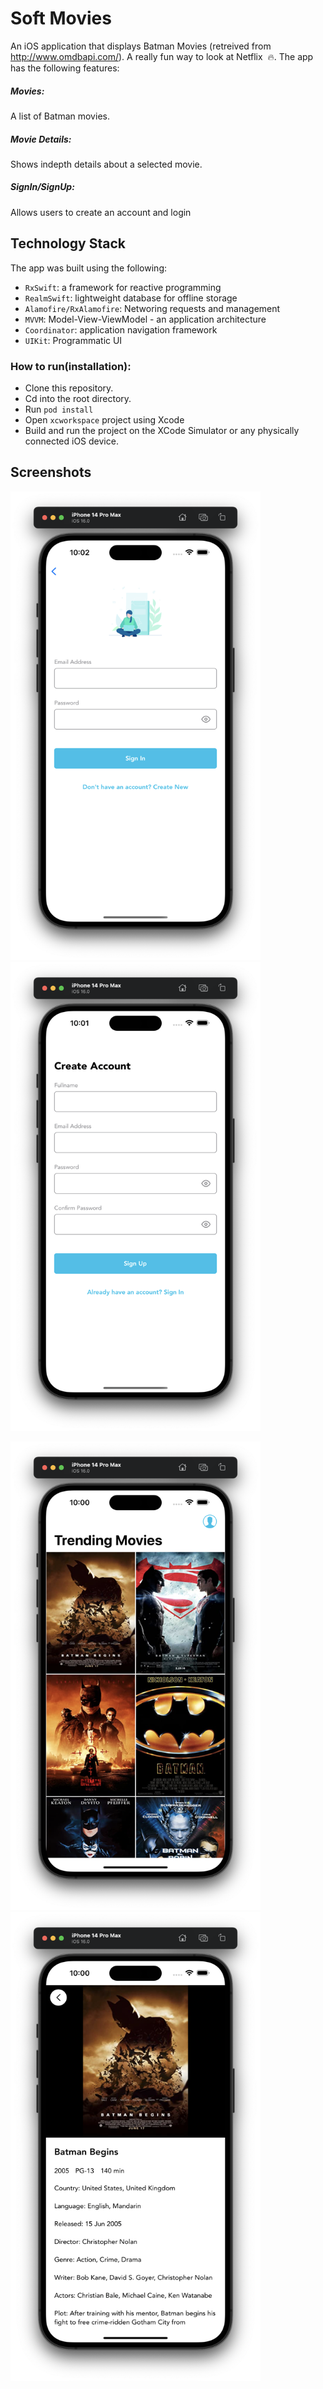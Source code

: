 # Soft Movies
An iOS application that displays Batman Movies (retreived from http://www.omdbapi.com/). A really fun way to look at Netflix  🔥.
The app has the following features:

##### Movies:
A list of Batman movies.

##### Movie Details:
Shows indepth details about a selected movie.

##### SignIn/SignUp:
Allows users to create an account and login

## Technology Stack
The app was built using the following:

* `RxSwift`: a framework for reactive programming
* `RealmSwift`: lightweight database for offline storage
* `Alamofire/RxAlamofire`: Networing requests and management
* `MVVM`: Model-View-ViewModel - an application architecture 
* `Coordinator`: application navigation framework
* `UIKit`: Programmatic UI


### How to run(installation):

* Clone this repository.
* Cd into the root directory.
* Run `pod install`
* Open `xcworkspace` project using Xcode
* Build and run the project on the XCode Simulator or any physically connected iOS device.

## Screenshots
<img src="https://github.com/IniongunIsaac/Soft-Movies/blob/main/Soft%20Movies/Screenshots/login.png" width="400" height="750" alt="Sign In">     <img src="https://github.com/IniongunIsaac/Soft-Movies/blob/main/Soft%20Movies/Screenshots/create_account.png" width="400" height="750" alt="Create Account">

<img src="https://github.com/IniongunIsaac/Soft-Movies/blob/main/Soft%20Movies/Screenshots/movies.png" width="400" height="750" alt="Movies">     <img src="https://github.com/IniongunIsaac/Soft-Movies/blob/main/Soft%20Movies/Screenshots/movie_details.png" width="400" height="750" alt="Movie Details">
